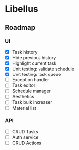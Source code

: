# Libellus

## Roadmap

### UI
- [x] Task history
- [x] Hide previous history
- [x] Highlight current task
- [x] Unit testing: validate schedule
- [x] Unit testing: task queue
- [ ] Exception handler
- [ ] Task editor
- [ ] Schedule manager
- [ ] Aesthetics
- [ ] Task bulk increaser
- [ ] Material list

### API
- [ ] CRUD Tasks
- [ ] Auth service
- [ ] CRUD Actions